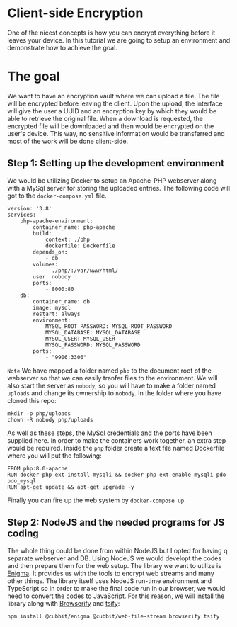 # Client-side Encryption
One of the nicest concepts is how you can encrypt everything before it leaves your device. In this tutorial we are going to setup an environment and demonstrate how to achieve the goal.
# The goal
We want to have an encryption vault where we can upload a file. The file will be encrypted before leaving the client. Upon the upload, the interface will give the user a UUID and an encryption key by which they would be able to retrieve the original file. When a download is requested, the encrypted file will be downloaded and then would be encrypted on the user's device. This way, no sensitive information would be transferred and most of the work will be done client-side.

## Step 1: Setting up the development environment

We would be utilizing Docker to setup an Apache-PHP webserver along with a MySql server for storing the uploaded entries. The following code will got to the `docker-compose.yml` file.
```
version: '3.8'
services:
    php-apache-environment:
        container_name: php-apache
        build:
            context: ./php
            dockerfile: Dockerfile
        depends_on:
            - db
        volumes:
            - ./php/:/var/www/html/
        user: nobody
        ports:
            - 8000:80
    db:
        container_name: db
        image: mysql
        restart: always
        environment:
            MYSQL_ROOT_PASSWORD: MYSQL_ROOT_PASSWORD
            MYSQL_DATABASE: MYSQL_DATABASE
            MYSQL_USER: MYSQL_USER
            MYSQL_PASSWORD: MYSQL_PASSWORD
        ports:
            - "9906:3306"
```
`Note` We have mapped a folder named `php` to the document root of the webserver so that we can easily tranfer files to the environment. We will also start the server as `nobody`, so you will have to make a folder named `uploads` and change its ownership to `nobody`. In the folder where you have cloned this repo:
```
mkdir -p php/uploads
chown -R nobody php/uploads
```
As well as these steps, the MySql credentials and the ports have been supplied here. 
In order to make the containers work together, an extra step would be required. Inside the `php` folder create a text file named Dockerfile where you will put the following:
```
FROM php:8.0-apache
RUN docker-php-ext-install mysqli && docker-php-ext-enable mysqli pdo pdo_mysql
RUN apt-get update && apt-get upgrade -y
```
Finally you can fire up the web system by `docker-compose up`.

## Step 2: NodeJS and the needed programs for JS coding
The whole thing could be done from within NodeJS but I opted for having q separate webserver and DB. Using NodeJS we would developt the codes and then prepare them for the web setup. 
The library we want to utilize is [Enigma](https://github.com/cubbit/enigma). It provides us with the tools to encrypt web streams and many other things. The library itself uses NodeJS run-time environment and TypeScript so in order to make the final code run in our browser, we would need to convert the codes to JavaScript. For this reason, we will install the library along with [Browserify](https://browserify.org) and [tsify](https://www.npmjs.com/package/tsify):
```
npm install @cubbit/enigma @cubbit/web-file-stream browserify tsify
```
